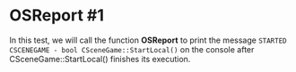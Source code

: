 # OSReport #1

In this test, we will call the function **OSReport** to print the message ``STARTED CSCENEGAME - bool CSceneGame::StartLocal()`` on the console after CSceneGame::StartLocal() finishes its execution.

